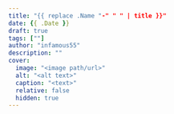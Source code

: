 ```yaml
---
title: "{{ replace .Name "-" " " | title }}"
date: {{ .Date }}
draft: true
tags: [""]
author: "infamous55"
description: ""
cover:
  image: "<image path/url>"
  alt: "<alt text>"
  caption: "<text>"
  relative: false
  hidden: true
---
```

